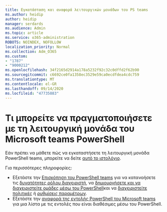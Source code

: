 ```yaml
---
title: Εγκατάσταση και αναφορά λειτουργικών μονάδων του PS teams
ms.author: heidip
author: heidip
manager: serdards
ms.audience: Admin
ms.topic: article
ms.service: o365-administration
ROBOTS: NOINDEX, NOFOLLOW
localization_priority: Normal
ms.collection: Adm_O365
ms.custom:
- "1787"
- "9000212"
ms.openlocfilehash: 34f2165d2914a178a5232f92c32c0dffd2f62b90
ms.sourcegitcommit: c6692ce0fa1358ec3529e59ca0ecdfdea4cdc759
ms.translationtype: MT
ms.contentlocale: el-GR
ms.lasthandoff: 09/14/2020
ms.locfileid: "47735883"
---
```

# <a name="what-you-can-accomplish-with-microsoft-teams-powershell-module"></a>Τι μπορείτε να πραγματοποιήσετε με τη λειτουργική μονάδα του Microsoft teams PowerShell

Εάν πρέπει να μάθετε πώς να εγκαταστήσετε τη λειτουργική μονάδα PowerShell teams, μπορείτε να δείτε [αυτό το ιστολόγιο](https://blogs.technet.microsoft.com/skypehybridguy/2017/11/07/microsoft-teams-powershell-support/).

Για περισσότερες πληροφορίες:

- Εξετάστε την [Επισκόπηση του PowerShell teams](https://docs.microsoft.com/MicrosoftTeams/teams-powershell-overview) για να κατανοήσετε τις [δυνατότητες ρόλου διαχειριστή](https://docs.microsoft.com/MicrosoftTeams/using-admin-roles), να [δημιουργήσετε και να διαχειριστείτε ομάδες μέσω του PowerShell](https://docs.microsoft.com/MicrosoftTeams/teams-powershell-overview#creating-and-managing-teams-via-powershell)και να [διαχειριστείτε πολιτικές](https://docs.microsoft.com/MicrosoftTeams/teams-powershell-overview#managing-policies-via-powershell) ή [ρυθμίσεις παραμέτρων](https://docs.microsoft.com/MicrosoftTeams/teams-powershell-overview#managing-configurations-via-powershell). 
- Εξετάστε την [αναφορά της εντολής PowerShell του Microsoft teams](https://docs.microsoft.com/powershell/module/teams/?view=teams-ps) για μια λίστα με τις εντολές που είναι διαθέσιμες μέσω του PowerShell. 
